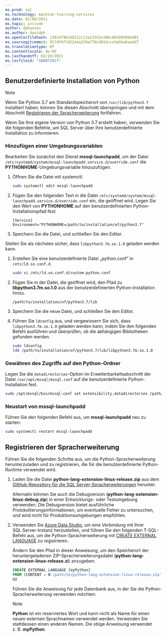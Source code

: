 ```yaml
---
ms.prod: sql
ms.technology: machine-learning-services
ms.date: 02/08/2021
ms.topic: include
author: dphansen
ms.author: davidph
ms.openlocfilehash: 1303df98c60212c13a233d1e386c60109308e981
ms.sourcegitcommit: 917df4ffd22e4a229af7dc481dcce3ebba0aa4d7
ms.translationtype: HT
ms.contentlocale: de-DE
ms.lasthandoff: 02/10/2021
ms.locfileid: "100072917"
---
```

## <a name="custom-installation-of-python"></a>Benutzerdefinierte Installation von Python

> [!NOTE]
> Wenn Sie Python 3.7 am Standardspeicherort von `/usr/lib/python3.7` installiert haben, können Sie diesen Abschnitt überspringen und mit dem Abschnitt [Registrieren der Spracherweiterung](#register-language-extension-linux) fortfahren.

Wenn Sie Ihre eigene Version von Python 3.7 erstellt haben, verwenden Sie die folgenden Befehle, um SQL Server über Ihre benutzerdefinierte Installation zu informieren.

### <a name="add-environment-variable"></a>Hinzufügen einer Umgebungsvariablen

Bearbeiten Sie zunächst den Dienst **mssql-launchpadd**, um der Datei `/etc/systemd/system/mssql-launchpadd.service.d/override.conf` die **PYTHONHOME**-Umgebungsvariable hinzuzufügen.

1. Öffnen Sie die Datei mit systemctl.

    ```bash
    sudo systemctl edit mssql-launchpadd
    ```

1. Fügen Sie den folgenden Text in die Datei `/etc/systemd/system/mssql-launchpadd.service.d/override.conf` ein, die geöffnet wird. Legen Sie den Wert von **PYTHONHOME** auf den benutzerdefinierten Python-Installationspfad fest.

    ```
    [Service]
    Environment="PYTHONHOME=/path/to/installation/of/python3.7"
    ```

1. Speichern Sie die Datei, und schließen Sie den Editor.

Stellen Sie als nächstes sicher, dass `libpython3.7m.so.1.0` geladen werden kann.

1. Erstellen Sie eine benutzerdefinierte Datei „python.conf“ in `/etc/ld.so.conf.d`.

    ```bash
    sudo vi /etc/ld.so.conf.d/custom-python.conf
    ```

1. Fügen Sie in der Datei, die geöffnet wird, den Pfad zu **libpython3.7m.so.1.0** aus der benutzerdefinierten Python-Installation hinzu.

    ```
    /path/to/installation/of/python3.7/lib
    ```

1. Speichern Sie die neue Datei, und schließen Sie den Editor.

1. Führen Sie `ldconfig` aus, und vergewissern Sie sich, dass `libpython3.7m.so.1.0` geladen werden kann, indem Sie den folgenden Befehl ausführen und überprüfen, ob die abhängigen Bibliotheken gefunden werden.

    ```bash
    sudo ldconfig
    ldd /path/to/installation/of/python3.7/lib/libpython3.7m.so.1.0
    ```

### <a name="grant-access-to-python-folder"></a>Gewähren des Zugriffs auf den Python-Ordner

Legen Sie die `datadirectories`-Option im Erweiterbarkeitsabschnitt der Datei `/var/opt/mssql/mssql.conf` auf die benutzerdefinierte Python-Installation fest.

```bash
sudo /opt/mssql/bin/mssql-conf set extensibility.datadirectories /path/to/installation/of/python3.7
```

### <a name="restart-mssql-launchpadd"></a>Neustart von mssql-launchpadd

Führen Sie den folgenden Befehl aus, um **mssql-launchpadd** neu zu starten:

```bash
sudo systemctl restart mssql-launchpadd
```

<a name="register-language-extension-linux"></a>

## <a name="register-language-extension"></a>Registrieren der Spracherweiterung

Führen Sie die folgenden Schritte aus, um die Python-Spracherweiterung herunterzuladen und zu registrieren, die für die benutzerdefinierte Python-Runtime verwendet wird.

1. Laden Sie die Datei **python-lang-extension-linux-release.zip** aus dem [GitHub-Repository für die SQL Server-Spracherweiterungen](https://github.com/microsoft/sql-server-language-extensions/releases) herunter.

    Alternativ können Sie auch die Debugversion (**python-lang-extension-linux-debug.zip**) in einer Entwicklungs- oder Testumgebung verwenden. Die Debugversion bietet ausführliche Protokollierungsinformationen, um eventuelle Fehler zu untersuchen, und wird nicht für Produktionsumgebungen empfohlen.

1. Verwenden Sie [Azure Data Studio](../../../azure-data-studio/what-is-azure-data-studio.md), um eine Verbindung mit Ihrer SQL Server-Instanz herzustellen, und führen Sie den folgenden T-SQL-Befehl aus, um die Python-Spracherweiterung mit [CREATE EXTERNAL LANGUAGE](../../../t-sql/statements/create-external-language-transact-sql.md) zu registrieren. 

    Ändern Sie den Pfad in dieser Anweisung, um den Speicherort der heruntergeladenen ZIP-Spracherweiterungsdatei (**python-lang-extension-linux-release.zi**) anzugeben.

    ```sql
    CREATE EXTERNAL LANGUAGE [myPython]
    FROM (CONTENT = N'/path/to/python-lang-extension-linux-release.zip', FILE_NAME = 'libPythonExtension.so.1.1');
    GO
    ```

    Führen Sie die Anweisung für jede Datenbank aus, in der Sie die Python-Spracherweiterung verwenden möchten.

    > [!NOTE]
    > **Python** ist ein reserviertes Wort und kann nicht als Name für einen neuen externen Sprachnamen verwendet werden. Verwenden Sie stattdessen einen anderen Namen. Die obige Anweisung verwendet z. B. **myPython**.
